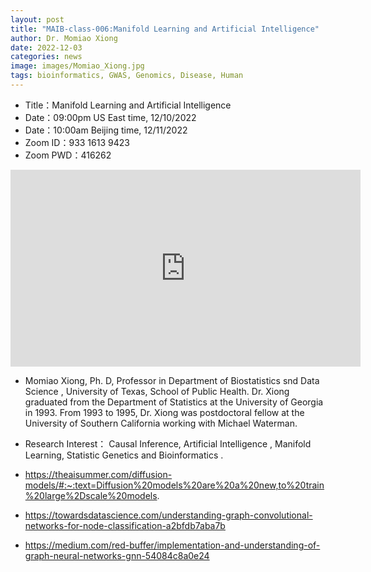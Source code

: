 ```yaml
---
layout: post
title: "MAIB-class-006:Manifold Learning and Artificial Intelligence"
author: Dr. Momiao Xiong 
date: 2022-12-03
categories: news
image: images/Momiao_Xiong.jpg
tags: bioinformatics, GWAS, Genomics, Disease, Human
---
```


- Title：Manifold Learning and Artificial Intelligence
- Date：09:00pm US East time, 12/10/2022
- Date：10:00am Beijing time, 12/11/2022
- Zoom  ID：933 1613 9423
- Zoom PWD：416262

<p align="center">
<iframe width="560" height="315" src="https://www.youtube.com/embed/oSgn1NCs6IQ" title="YouTube video player" frameborder="0" allow="accelerometer; autoplay; clipboard-write; encrypted-media; gyroscope; picture-in-picture" allowfullscreen></iframe>
</p>

* Momiao Xiong, Ph. D, Professor in Department of Biostatistics snd Data Science , University of Texas, School of Public Health. Dr. Xiong graduated from the Department of Statistics at the University of Georgia in 1993. From 1993 to 1995, Dr. Xiong was postdoctoral fellow at the University of Southern California working with Michael Waterman.

* Research Interest： Causal Inference, Artificial Intelligence , Manifold Learning, Statistic Genetics and Bioinformatics .

* https://theaisummer.com/diffusion-models/#:~:text=Diffusion%20models%20are%20a%20new,to%20train%20large%2Dscale%20models.

* https://towardsdatascience.com/understanding-graph-convolutional-networks-for-node-classification-a2bfdb7aba7b

* https://medium.com/red-buffer/implementation-and-understanding-of-graph-neural-networks-gnn-54084c8a0e24
